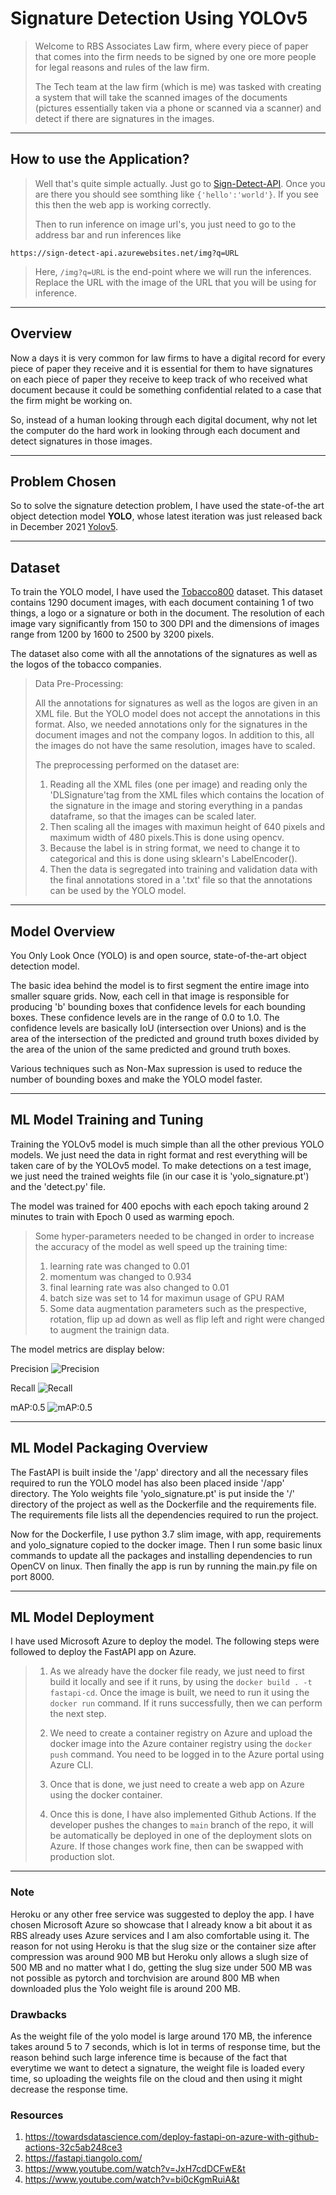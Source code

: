 # Signature Detection Using YOLOv5

> Welcome to RBS Associates Law firm, where every piece of paper that comes into the firm needs to be signed by one ore more people for legal reasons and rules of the law firm. 
>
> The Tech team at the law firm (which is me) was tasked with creating a system that will take the scanned images of the documents (pictures essentially taken via a phone or scanned via a scanner) and detect if there are signatures in the images.

***

## How to use the Application?
>Well that's quite simple actually. Just go to [Sign-Detect-API](https://sign-detect-api.azurewebsites.net). Once you are there you should see somthing like ```{'hello':'world'}```. If you see this then the web app is working correctly. 
>
>Then to run inference on image url's, you just need to go to the address bar and run inferences like
```
https://sign-detect-api.azurewebsites.net/img?q=URL
```
>Here, ```/img?q=URL``` is the end-point where we will run the inferences. Replace the URL with the image of the URL that you will be using for inference. 

***

## Overview

Now a days it is very common for law firms to have a digital record for every piece of paper they receive and it is essential for them to have signatures on each piece of paper they receive to keep track of who received what document because it could be something confidential related to a case that the firm might be working on.

So, instead of a human looking through each digital document, why not let the computer do the hard work in looking through each document and detect signatures in those images. 

***

## Problem Chosen

So to solve the signature detection problem, I have used the state-of-the art object detection model **YOLO**, whose latest iteration was just released back in December 2021 [Yolov5](https://github.com/ultralytics/yolov5).

***

## Dataset

To train the YOLO model, I have used the [Tobacco800](http://tc11.cvc.uab.es/datasets/Tobacco800_1) dataset. This dataset contains 1290 document images, with each document containing 1 of two things, a logo or a signature or both in the document. The resolution of each image vary significantly from 150 to 300 DPI and the dimensions of images range from 1200 by 1600 to 2500 by 3200 pixels.

The dataset also come with all the annotations of the signatures as well as the logos of the tobacco companies.

> Data Pre-Processing:
>
> All the annotations for signatures as well as the logos are given in an XML file. But the YOLO model does not accept the annotations in this format. Also, we needed annotations only for the signatures in the document images and not the company logos. In addition to this, all the images do not have the same resolution, images have to scaled.
>
> The preprocessing performed on the dataset are:
> 
>1. Reading all the XML files (one per image) and reading only the 'DLSignature'tag from the XML files which contains the location of the signature in the image and storing everything in a pandas dataframe, so that the images can be scaled later.
>2. Then scaling all the images with maximun height of 640 pixels and maximum width of 480 pixels.This is done using opencv.
>3. Because the label is in string format, we need to change it to categorical and this is done using sklearn's LabelEncoder().
>4. Then the data is segregated into training and validation data with the final annotations stored in a '.txt' file so that the annotations can be used by the YOLO model.

***

## Model Overview

You Only Look Once (YOLO) is and open source, state-of-the-art object detection model. 

The basic idea behind the model is to first segment the entire image into smaller square grids. Now, each cell in that image is responsible for producing 'b' bounding boxes that confidence levels for each bounding boxes. These confidence levels are in the range of 0.0 to 1.0. The confidence levels are basically IoU (intersection over Unions) and is the area of the intersection of the predicted and ground truth boxes divided by the area of the union of the same predicted and ground truth boxes. 

Various techniques such as Non-Max supression is used to reduce the number of bounding boxes and make the YOLO model faster.

***

## ML Model Training and Tuning

Training the YOLOv5 model is much simple than all the other previous YOLO models. We just need the data in right format and rest everything will be taken care of by the YOLOv5 model. To make detections on a test image, we just need the trained weights file (in our case it is 'yolo_signature.pt') and the 'detect.py' file. 

The model was trained for 400 epochs with each epoch taking around 2 minutes to train with Epoch 0 used as warming epoch. 

> Some hyper-parameters needed to be changed in order to increase the accuracy of the model as well speed up the training time:
>
>1. learning rate was changed to 0.01
>2. momentum was changed to 0.934
>3. final learning rate was also changed to 0.01
>4. batch size was set to 14 for maximun usage of GPU RAM
>5. Some data augmentation parameters such as the prespective, rotation, flip up ad down as well as flip left and right were changed to augment the trainign data.

The model metrics are display below:

Precision
![Precision](../metrics/precision.png)

Recall
![Recall](../metrics/recall.png)

mAP:0.5
![mAP:0.5](../metrics/map.png)

***

## ML Model Packaging Overview

The FastAPI is built inside the '/app' directory and all the necessary files required to run the YOLO model has also been placed inside '/app' directory. The Yolo weights file 'yolo_signature.pt' is put inside the '/' directory of the project as well as the Dockerfile and the requirements file. The requirements file lists all the dependencies required to run the project. 

Now for the Dockerfile, I use python 3.7 slim image, with app, requirements and yolo_signature copied to the docker image. Then I run some basic linux commands to update all the packages and installing dependencies to run OpenCV on linux. Then finally the app is run by running the main.py file on port 8000.

***

## ML Model Deployment

I have used Microsoft Azure to deploy the model. The following steps were followed to deploy the FastAPI app on Azure. 

>1. As we already have the docker file ready, we just need to first build it locally and see if it runs, by using the ```docker build . -t fastapi-cd```. Once the image is built, we need to run it using the ```docker run``` command. If it runs successfully, then we can perform the next step.
>
>2. We need to create a container registry on Azure and upload the docker image into the Azure container registry using the ```docker push``` command. You need to be logged in to the Azure portal using Azure CLI.
>
>3. Once that is done, we just need to create a web app on Azure using the docker container.
>
>4. Once this is done, I have also implemented Github Actions. If the developer pushes the changes to ```main``` branch of the repo, it will be automatically be deployed in one of the deployment slots on Azure. If those changes work fine, then can be swapped with production slot.

***

### Note

Heroku or any other free service was suggested to deploy the app. I have chosen Microsoft Azure so showcase that I already know a bit about it as RBS already uses Azure services and I am also comfortable using it. The reason for not using Heroku is that the slug size or the container size after compression was around 900 MB but Heroku only allows a slugh size of 500 MB and no matter what I do, getting the slug size under 500 MB was not possible as pytorch and torchvision are around 800 MB when downloaded plus the Yolo weight file is around 200 MB.

### Drawbacks

As the weight file of the yolo model is large around 170 MB, the inference takes around 5 to 7 seconds, which is lot in terms of response time, but the reason behind such large inference time is because of the fact that everytime we want to detect a signature, the weight file is loaded every time, so uploading the weights file on the cloud and then using it might decrease the response time.

### Resources

1. https://towardsdatascience.com/deploy-fastapi-on-azure-with-github-actions-32c5ab248ce3
2. https://fastapi.tiangolo.com/
3. https://www.youtube.com/watch?v=JxH7cdDCFwE&t
4. https://www.youtube.com/watch?v=bi0cKgmRuiA&t

